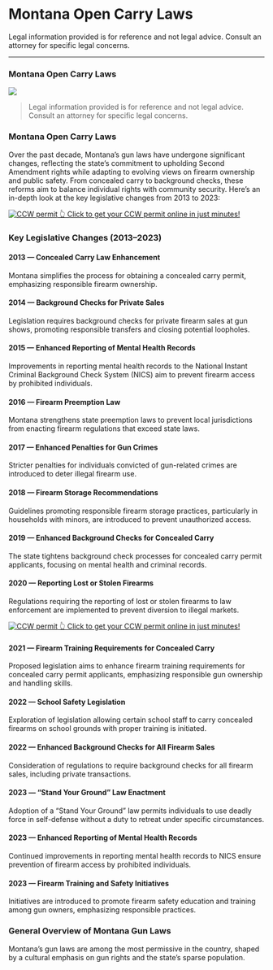 # Montana Open Carry Laws

Legal information provided is for reference and not legal advice. Consult an attorney for specific legal concerns. 

* * *

### Montana Open Carry Laws

![](https://cdn-images-1.medium.com/max/800/1*DycblAOww7ApbVX1uaP1nQ.png)

> Legal information provided is for reference and not legal advice. Consult an attorney for specific legal concerns.

### Montana Open Carry Laws

Over the past decade, Montana’s gun laws have undergone significant changes, reflecting the state’s commitment to upholding Second Amendment rights while adapting to evolving views on firearm ownership and public safety. From concealed carry to background checks, these reforms aim to balance individual rights with community security. Here’s an in-depth look at the key legislative changes from 2013 to 2023:

<a href="https://serp.ly/ccw">
<div>
    <img src="https://cdn-images-1.medium.com/max/1200/1*aCmvRhaa5Xjz4zDZxHzAjg.png" alt="CCW permit">
    👆 Click to get your CCW permit online in just minutes!
</div>
</a>

### Key Legislative Changes (2013–2023)

#### 2013 — Concealed Carry Law Enhancement

Montana simplifies the process for obtaining a concealed carry permit, emphasizing responsible firearm ownership.

#### 2014 — Background Checks for Private Sales

Legislation requires background checks for private firearm sales at gun shows, promoting responsible transfers and closing potential loopholes.

#### 2015 — Enhanced Reporting of Mental Health Records

Improvements in reporting mental health records to the National Instant Criminal Background Check System (NICS) aim to prevent firearm access by prohibited individuals.

#### 2016 — Firearm Preemption Law

Montana strengthens state preemption laws to prevent local jurisdictions from enacting firearm regulations that exceed state laws.

#### 2017 — Enhanced Penalties for Gun Crimes

Stricter penalties for individuals convicted of gun-related crimes are introduced to deter illegal firearm use.

#### 2018 — Firearm Storage Recommendations

Guidelines promoting responsible firearm storage practices, particularly in households with minors, are introduced to prevent unauthorized access.

#### 2019 — Enhanced Background Checks for Concealed Carry

The state tightens background check processes for concealed carry permit applicants, focusing on mental health and criminal records.

#### 2020 — Reporting Lost or Stolen Firearms

Regulations requiring the reporting of lost or stolen firearms to law enforcement are implemented to prevent diversion to illegal markets.


<a href="https://serp.ly/ccw">
<div>
    <img src="https://cdn-images-1.medium.com/max/1200/1*TMCVgNoKp2NAtvLSAMkaJg.png" alt="CCW permit">
    👆 Click to get your CCW permit online in just minutes!
</div>
</a>


#### 2021 — Firearm Training Requirements for Concealed Carry

Proposed legislation aims to enhance firearm training requirements for concealed carry permit applicants, emphasizing responsible gun ownership and handling skills.

#### 2022 — School Safety Legislation

Exploration of legislation allowing certain school staff to carry concealed firearms on school grounds with proper training is initiated.

#### 2022 — Enhanced Background Checks for All Firearm Sales

Consideration of regulations to require background checks for all firearm sales, including private transactions.

#### 2023 — “Stand Your Ground” Law Enactment

Adoption of a “Stand Your Ground” law permits individuals to use deadly force in self-defense without a duty to retreat under specific circumstances.

#### 2023 — Enhanced Reporting of Mental Health Records

Continued improvements in reporting mental health records to NICS ensure prevention of firearm access by prohibited individuals.

#### 2023 — Firearm Training and Safety Initiatives

Initiatives are introduced to promote firearm safety education and training among gun owners, emphasizing responsible practices.

### General Overview of Montana Gun Laws

Montana’s gun laws are among the most permissive in the country, shaped by a cultural emphasis on gun rights and the state’s sparse population.



